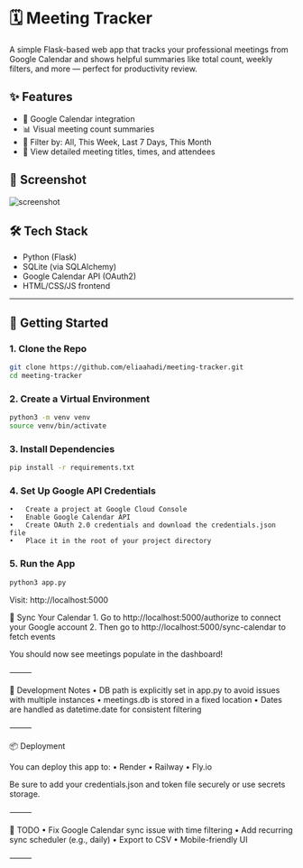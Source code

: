 # 🗓️ Meeting Tracker

A simple Flask-based web app that tracks your professional meetings from Google Calendar and shows helpful summaries like total count, weekly filters, and more — perfect for productivity review.

## ✨ Features

- 🔗 Google Calendar integration
- 📊 Visual meeting count summaries
- 📆 Filter by: All, This Week, Last 7 Days, This Month
- 🧾 View detailed meeting titles, times, and attendees

## 📸 Screenshot

![screenshot](screenshot.png)

## 🛠️ Tech Stack

- Python (Flask)
- SQLite (via SQLAlchemy)
- Google Calendar API (OAuth2)
- HTML/CSS/JS frontend

---

## 🚀 Getting Started

### 1. Clone the Repo

```bash
git clone https://github.com/eliaahadi/meeting-tracker.git
cd meeting-tracker
```

### 2. Create a Virtual Environment
```bash
python3 -m venv venv
source venv/bin/activate
```

### 3. Install Dependencies
```bash
pip install -r requirements.txt
```

### 4. Set Up Google API Credentials
	•	Create a project at Google Cloud Console
	•	Enable Google Calendar API
	•	Create OAuth 2.0 credentials and download the credentials.json file
	•	Place it in the root of your project directory

 ### 5. Run the App
 ```bash
python3 app.py
```

Visit: http://localhost:5000

🔄 Sync Your Calendar
	1.	Go to http://localhost:5000/authorize to connect your Google account
	2.	Then go to http://localhost:5000/sync-calendar to fetch events

You should now see meetings populate in the dashboard!

⸻

🧪 Development Notes
	•	DB path is explicitly set in app.py to avoid issues with multiple instances
	•	meetings.db is stored in a fixed location 
	•	Dates are handled as datetime.date for consistent filtering

⸻

📦 Deployment

You can deploy this app to:
	•	Render
	•	Railway
	•	Fly.io

Be sure to add your credentials.json and token file securely or use secrets storage.

⸻

📌 TODO
	•	Fix Google Calendar sync issue with time filtering
	•	Add recurring sync scheduler (e.g., daily)
	•	Export to CSV
	•	Mobile-friendly UI

⸻


